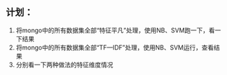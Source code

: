 ##  计划：
1. 将mongo中的所有数据集全部“特征平凡”处理，使用NB、SVM跑一下，看一下结果
2. 将mongo中的所有数据集全部“TF—IDF”处理，使用NB、SVM运行，查看结果
3. 分别看一下两种做法的特征维度情况